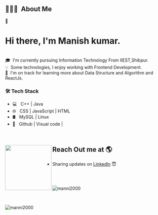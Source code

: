 


## 👨🏻‍💻 &nbsp;About Me


👨 &nbsp; <h1> Hi there, I'm Manish kumar.</h1>  
🎓 &nbsp;I'm currently pursuing Information Technology From IIEST,Shibpur.\
💡 &nbsp;Some technologies, I enjoy working with Frontend Development.<br>
🌱 &nbsp;I'm on track for learning more about Data Structure and Algorithm and ReactJs.

<h3>🛠 Tech Stack</h3>

- 💻 &nbsp; C++ | Java
- 🌐 &nbsp; CSS | JavaScript | HTML
- 🛢 &nbsp; MySQL | Linux
- 🔧 &nbsp; Github | Visual code |

<br>

## Reach Out me at 🌎 <a href="https://www.linkedin.com/in/manish-kr-mandal/"><img align="left" width="150" height="146" src="https://cdn.dribbble.com/users/1876781/screenshots/6169542/web_character.gif?raw=true"></a>
- Sharing updates on <a href="https://www.linkedin.com/in/manish-kr-mandal/">LinkedIn</a> 😇
</br>
</br>

<p>&nbsp;<img align="left" src="https://github-readme-stats.vercel.app/api/top-langs?username=manni2000&show_icons=true&locale=en&layout=compact" alt="manni2000" /></p>

<br>
<p>&nbsp;<img align="left" src="https://github-readme-stats.vercel.app/api?username=manni2000&show_icons=true&locale=en" alt="manni2000" /></p>
